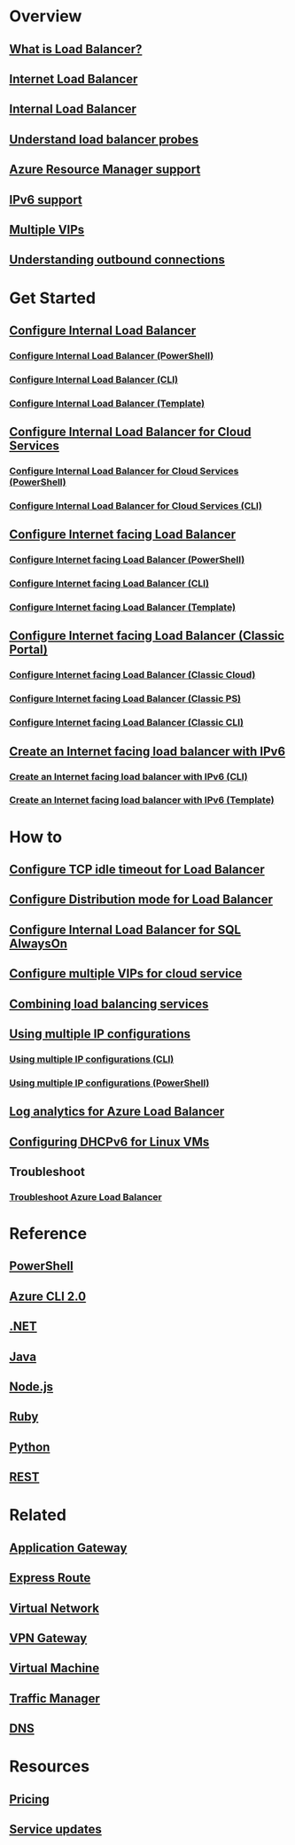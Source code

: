 ﻿# Overview
## [What is Load Balancer?](load-balancer-overview.md)
## [Internet Load Balancer](load-balancer-internet-overview.md)
## [Internal Load Balancer](load-balancer-internal-overview.md)
## [Understand load balancer probes](load-balancer-custom-probe-overview.md)
## [Azure Resource Manager support](load-balancer-arm.md)
## [IPv6 support](load-balancer-ipv6-overview.md)
## [Multiple VIPs](load-balancer-multivip-overview.md)
## [Understanding outbound connections](load-balancer-outbound-connections.md)

# Get Started

## [Configure Internal Load Balancer](load-balancer-get-started-ilb-arm-portal.md)
### [Configure Internal Load Balancer (PowerShell)](load-balancer-get-started-ilb-arm-ps.md)
### [Configure Internal Load Balancer (CLI)](load-balancer-get-started-ilb-arm-cli.md)
### [Configure Internal Load Balancer (Template)](load-balancer-get-started-ilb-arm-template.md)

## [Configure Internal Load Balancer for Cloud Services](load-balancer-get-started-ilb-classic-cloud.md)
### [Configure Internal Load Balancer for Cloud Services (PowerShell)](load-balancer-get-started-ilb-classic-ps.md)
### [Configure Internal Load Balancer for Cloud Services (CLI)](load-balancer-get-started-ilb-classic-cli.md)

## [Configure Internet facing Load Balancer](load-balancer-get-started-internet-portal.md)
### [Configure Internet facing Load Balancer (PowerShell)](load-balancer-get-started-internet-arm-ps.md)
### [Configure Internet facing Load Balancer (CLI)](load-balancer-get-started-internet-arm-cli.md)
### [Configure Internet facing Load Balancer (Template)](load-balancer-get-started-internet-arm-template.md)

## [Configure Internet facing Load Balancer (Classic Portal)](load-balancer-get-started-internet-classic-portal.md)
### [Configure Internet facing Load Balancer (Classic Cloud)](load-balancer-get-started-internet-classic-cloud.md)
### [Configure Internet facing Load Balancer (Classic PS)](load-balancer-get-started-internet-classic-ps.md)
### [Configure Internet facing Load Balancer (Classic CLI)](load-balancer-get-started-internet-classic-cli.md)

## [Create an Internet facing load balancer with IPv6](load-balancer-ipv6-internet-ps.md)
### [Create an Internet facing load balancer with IPv6 (CLI)](load-balancer-ipv6-internet-cli.md)
### [Create an Internet facing load balancer with IPv6 (Template)](load-balancer-ipv6-internet-template.md)

# How to
## [Configure TCP idle timeout for Load Balancer](load-balancer-tcp-idle-timeout.md)
## [Configure Distribution mode for Load Balancer](load-balancer-distribution-mode.md)
## [Configure Internal Load Balancer for SQL AlwaysOn](load-balancer-configure-sqlao.md)
## [Configure multiple VIPs for cloud service](load-balancer-multivip.md)
## [Combining load balancing services](../traffic-manager/traffic-manager-load-balancing-azure.md?toc=%2fazure%2fload-balancer%2ftoc.json)
## [Using multiple IP configurations](load-balancer-multiple-ip.md)
### [Using multiple IP configurations (CLI)](load-balancer-multiple-ip-cli.md)
### [Using multiple IP configurations (PowerShell)](load-balancer-multiple-ip-powershell.md)
## [Log analytics for Azure Load Balancer](load-balancer-monitor-log.md)
## [Configuring DHCPv6 for Linux VMs](load-balancer-ipv6-for-linux.md)
## Troubleshoot
### [Troubleshoot Azure Load Balancer](load-balancer-troubleshoot.md)

# Reference
## [PowerShell](/powershell/module/azurerm.network)
## [Azure CLI 2.0](/cli/azure/network/lb)
## [.NET](/dotnet/api/microsoft.azure.management.network.models)
## [Java](/java/api/com.microsoft.azure.management.network)
## [Node.js](http://azure.github.io/azure-sdk-for-node/azure-arm-network/latest/LoadBalancers.html)
## [Ruby](http://www.rubydoc.info/gems/azure_mgmt_network/Azure/ARM/Network/LoadBalancers)
## [Python](http://azure-sdk-for-python.readthedocs.io/en/latest/ref/azure.mgmt.network.operations.html#azure.mgmt.network.operations.LoadBalancersOperations)
## [REST](https://msdn.microsoft.com/library/azure/mt163651.aspx)

# Related
## [Application Gateway](/azure/application-gateway/)
## [Express Route](/azure/expressroute/)
## [Virtual Network](/azure/virtual-network/)
## [VPN Gateway](/azure/vpn-gateway/)
## [Virtual Machine](/azure/virtual-machines/)
## [Traffic Manager](/azure/traffic-manager/)
## [DNS](/azure/dns/)

# Resources
## [Pricing](https://azure.microsoft.com/pricing/details/load-balancer/)
## [Service updates](https://azure.microsoft.com/updates/?product=load-balancer)
